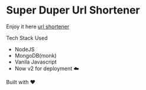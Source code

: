 # Super Duper Url Shortener

Enjoy it here [url shortener](https://url-shortener-frontend.being-pranjal.now.sh)

Tech Stack Used

- NodeJS
- MongoDB(monk)
- Vanila Javascript
- Now v2 for deployment :cloud:

Built with ❤️
